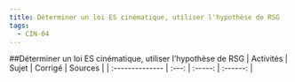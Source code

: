 ```yaml
---
title: Déterminer un loi ES cinématique, utiliser l'hypothèse de RSG 
tags:
  - CIN-04
---
```

[comment]: <> (Généré automatiquement par make_all_activites.py, creation_fichiers_activites)

##Déterminer un loi ES cinématique, utiliser l'hypothèse de RSG 
| Activités | Sujet | Corrigé | Sources  | 
| :-------------- | :---: | :-----: | :------: | 


